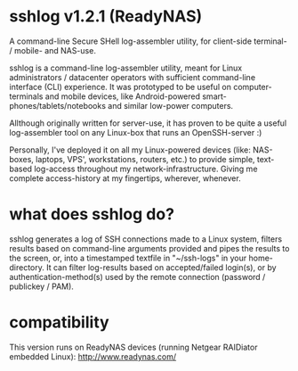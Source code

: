 sshlog v1.2.1 (ReadyNAS)
========================

A command-line Secure SHell log-assembler utility, for client-side terminal- / mobile- and NAS-use.

sshlog is a command-line log-assembler utility, meant for Linux administrators / datacenter operators with sufficient command-line interface (CLI) experience. It was prototyped to be useful on computer-terminals and mobile devices, like Android-powered smart-phones/tablets/notebooks and similar low-power computers.

Allthough originally written for server-use, it has proven to be quite a useful log-assembler tool on any Linux-box that runs an OpenSSH-server :)

Personally, I've deployed it on all my Linux-powered devices (like: NAS-boxes, laptops, VPS', workstations, routers, etc.) to provide simple, text-based log-access throughout my network-infrastructure. Giving me complete access-history at my fingertips, wherever, whenever.

what does sshlog do?
======
sshlog generates a log of SSH connections made to a Linux system, filters results based on command-line arguments provided and pipes the results to the screen, or, into a timestamped textfile in "~/ssh-logs" in your home-directory. It can filter log-results based on accepted/failed login(s), or by authentication-method(s) used by the remote connection (password / publickey / PAM).

compatibility
======
This version runs on ReadyNAS devices (running Netgear RAIDiator embedded Linux):
http://www.readynas.com/
